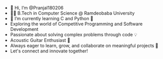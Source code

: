 - 👋 Hi, I’m @Pranjal180206
- 👨‍💻 B.Tech in Computer Science @ Ramdeobaba University 
- 🌱 I’m currently learning C and Python 🐍
- Exploring the world of Competitive Programming and Software Development 
- Passionate about solving complex problems through code 💡  
- Acoustic Guitar Enthusiast 🎸 
- Always eager to learn, grow, and collaborate on meaningful projects 🌱 
- Let's connect and innovate together!
<!---
Pranjal180206/Pranjal180206 is a ✨ special ✨ repository because its `README.md` (this file) appears on your GitHub profile.
You can click the Preview link to take a look at your changes.
--->
